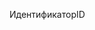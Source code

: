  <span data-ttu-id="cb7a7-101">Идентификатор</span><span class="sxs-lookup"><span data-stu-id="cb7a7-101">ID</span></span> 